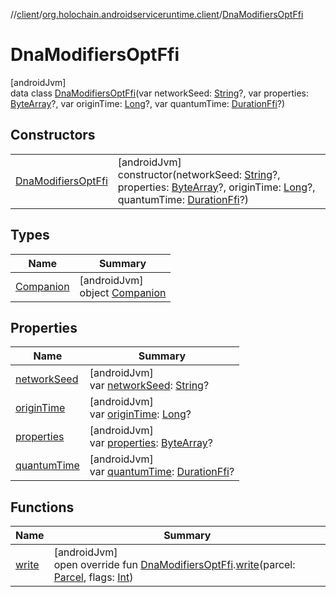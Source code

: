 //[client](../../../index.md)/[org.holochain.androidserviceruntime.client](../index.md)/[DnaModifiersOptFfi](index.md)

# DnaModifiersOptFfi

[androidJvm]\
data class [DnaModifiersOptFfi](index.md)(var networkSeed: [String](https://kotlinlang.org/api/core/kotlin-stdlib/kotlin/-string/index.html)?, var properties: [ByteArray](https://kotlinlang.org/api/core/kotlin-stdlib/kotlin/-byte-array/index.html)?, var originTime: [Long](https://kotlinlang.org/api/core/kotlin-stdlib/kotlin/-long/index.html)?, var quantumTime: [DurationFfi](../-duration-ffi/index.md)?)

## Constructors

| | |
|---|---|
| [DnaModifiersOptFfi](-dna-modifiers-opt-ffi.md) | [androidJvm]<br>constructor(networkSeed: [String](https://kotlinlang.org/api/core/kotlin-stdlib/kotlin/-string/index.html)?, properties: [ByteArray](https://kotlinlang.org/api/core/kotlin-stdlib/kotlin/-byte-array/index.html)?, originTime: [Long](https://kotlinlang.org/api/core/kotlin-stdlib/kotlin/-long/index.html)?, quantumTime: [DurationFfi](../-duration-ffi/index.md)?) |

## Types

| Name | Summary |
|---|---|
| [Companion](-companion/index.md) | [androidJvm]<br>object [Companion](-companion/index.md) |

## Properties

| Name | Summary |
|---|---|
| [networkSeed](network-seed.md) | [androidJvm]<br>var [networkSeed](network-seed.md): [String](https://kotlinlang.org/api/core/kotlin-stdlib/kotlin/-string/index.html)? |
| [originTime](origin-time.md) | [androidJvm]<br>var [originTime](origin-time.md): [Long](https://kotlinlang.org/api/core/kotlin-stdlib/kotlin/-long/index.html)? |
| [properties](properties.md) | [androidJvm]<br>var [properties](properties.md): [ByteArray](https://kotlinlang.org/api/core/kotlin-stdlib/kotlin/-byte-array/index.html)? |
| [quantumTime](quantum-time.md) | [androidJvm]<br>var [quantumTime](quantum-time.md): [DurationFfi](../-duration-ffi/index.md)? |

## Functions

| Name | Summary |
|---|---|
| [write](../-dna-modifiers-opt-ffi-parceler/write.md) | [androidJvm]<br>open override fun [DnaModifiersOptFfi](index.md).[write](../-dna-modifiers-opt-ffi-parceler/write.md)(parcel: [Parcel](https://developer.android.com/reference/kotlin/android/os/Parcel.html), flags: [Int](https://kotlinlang.org/api/core/kotlin-stdlib/kotlin/-int/index.html)) |